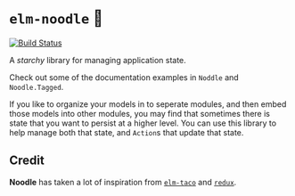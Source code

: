 # `elm-noodle` 🍜

[![Build Status](https://travis-ci.org/mthadley/elm-noodle.svg?branch=master)](https://travis-ci.org/mthadley/elm-noodle)

A *starchy* library for managing application state.

Check out some of the documentation examples in `Noddle` and `Noodle.Tagged`.

If you like to organize your models in to seperate modules, and then embed those models
into other modules, you may find that sometimes there is state that you want to persist at
a higher level. You can use this library to help manage both that state, and `Action`s that update
that state.

## Credit

**Noodle** has taken a lot of inspiration from [`elm-taco`](https://github.com/ohanhi/elm-taco) and
[`redux`](https://redux.js.org/).
